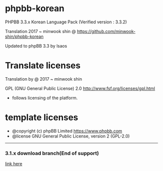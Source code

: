 # phpbb-korean

PHPBB 3.3.x Korean Language Pack (Verified version : 3.3.2)

Translation 2017 ~ minwook shin @ https://github.com/minwook-shin/phpbb-korean

Updated to phpBB 3.3 by lsaos

# Translate licenses
Translation by @ 2017 ~ minwook shin

GPL (GNU General Public License) 2.0 http://www.fsf.org/licenses/gpl.html
* follows licensing of the platform.


# template licenses
* @copyright (c) phpBB Limited <https://www.phpbb.com>
* @license GNU General Public License, version 2 (GPL-2.0)

----------
### 3.1.x download branch(End of support)
[link here](https://github.com/minwook-shin/phpbb-korean/tree/old.ver)
